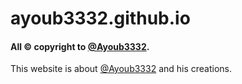 # ayoub3332.github.io
#### All © copyright to [@Ayoub3332](https://ayoub3332.newgrounds.com/).
This website is about [@Ayoub3332](https://ayoub3332.newgrounds.com/) and his creations.
